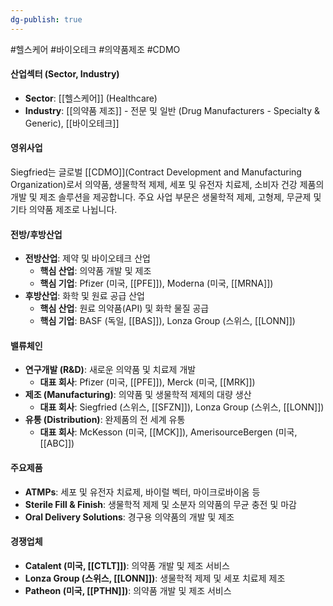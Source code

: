 ```yaml
---
dg-publish: true
---
```

#헬스케어 #바이오테크 #의약품제조 #CDMO 


#### 산업섹터 (Sector, Industry)

- **Sector**: [[헬스케어]] (Healthcare)
- **Industry**: [[의약품 제조]] - 전문 및 일반 (Drug Manufacturers - Specialty & Generic), [[바이오테크]]

#### 영위사업

Siegfried는 글로벌 [[CDMO]](Contract Development and Manufacturing Organization)로서 의약품, 생물학적 제제, 세포 및 유전자 치료제, 소비자 건강 제품의 개발 및 제조 솔루션을 제공합니다. 주요 사업 부문은 생물학적 제제, 고형제, 무균제 및 기타 의약품 제조로 나뉩니다.

#### 전방/후방산업

- **전방산업**: 제약 및 바이오테크 산업
    - **핵심 산업**: 의약품 개발 및 제조
    - **핵심 기업**: Pfizer (미국, [[PFE]]), Moderna (미국, [[MRNA]])
- **후방산업**: 화학 및 원료 공급 산업
    - **핵심 산업**: 원료 의약품(API) 및 화학 물질 공급
    - **핵심 기업**: BASF (독일, [[BAS]]), Lonza Group (스위스, [[LONN]])

#### 밸류체인

- **연구개발 (R&D)**: 새로운 의약품 및 치료제 개발
    - **대표 회사**: Pfizer (미국, [[PFE]]), Merck (미국, [[MRK]])
- **제조 (Manufacturing)**: 의약품 및 생물학적 제제의 대량 생산
    - **대표 회사**: Siegfried (스위스, [[SFZN]]), Lonza Group (스위스, [[LONN]])
- **유통 (Distribution)**: 완제품의 전 세계 유통
    - **대표 회사**: McKesson (미국, [[MCK]]), AmerisourceBergen (미국, [[ABC]])

#### 주요제품

- **ATMPs**: 세포 및 유전자 치료제, 바이럴 벡터, 마이크로바이옴 등
- **Sterile Fill & Finish**: 생물학적 제제 및 소분자 의약품의 무균 충전 및 마감
- **Oral Delivery Solutions**: 경구용 의약품의 개발 및 제조

#### 경쟁업체

- **Catalent (미국, [[CTLT]])**: 의약품 개발 및 제조 서비스
- **Lonza Group (스위스, [[LONN]])**: 생물학적 제제 및 세포 치료제 제조
- **Patheon (미국, [[PTHN]])**: 의약품 개발 및 제조 서비스